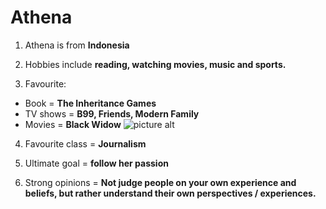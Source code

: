 # Athena

1. Athena is from **Indonesia**

2. Hobbies include **reading, watching movies, music and sports.**

3. Favourite:
- Book = **The Inheritance Games**
- TV shows = **B99, Friends, Modern Family**
- Movies = **Black Widow**
![picture alt](https://static.wikia.nocookie.net/marveldatabase/images/1/1c/Black_Widow_%28film%29_poster_019.jpg/revision/latest?cb=20210629171105/200x150 "Black Widow")

4. Favourite class = **Journalism**

5. Ultimate goal = **follow her passion**

6. Strong opinions = **Not judge people on your own experience and beliefs, but rather understand their own perspectives / experiences.** 
